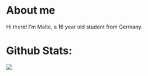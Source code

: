 
# About me

Hi there! I'm Malte, a 16 year old student from Germany.

# Github Stats:

![](https://github-readme-stats.vercel.app/api/top-langs/?username=Malte2009&theme=dark&hide_border=false&include_all_commits=false&count_private=true&layout=compact)
